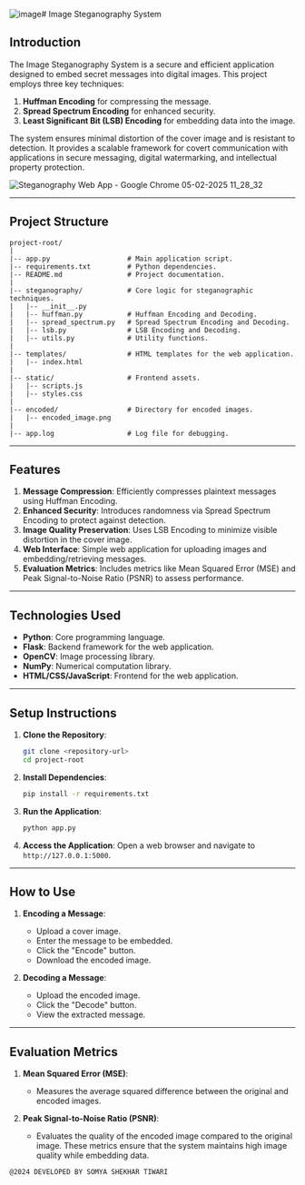 ![image](https://github.com/user-attachments/assets/4cf3fe04-b912-490a-81d0-37101d1c5780)# Image Steganography System

## Introduction
The Image Steganography System is a secure and efficient application designed to embed secret messages into digital images. This project employs three key techniques:
1. **Huffman Encoding** for compressing the message.
2. **Spread Spectrum Encoding** for enhanced security.
3. **Least Significant Bit (LSB) Encoding** for embedding data into the image.

The system ensures minimal distortion of the cover image and is resistant to detection. It provides a scalable framework for covert communication with applications in secure messaging, digital watermarking, and intellectual property protection.

![Steganography Web App - Google Chrome 05-02-2025 11_28_32](https://github.com/user-attachments/assets/0b6a2638-6ad9-4fc7-9250-80adbdbacdbf)

---

## Project Structure
```
project-root/
|
|-- app.py                   # Main application script.
|-- requirements.txt         # Python dependencies.
|-- README.md                # Project documentation.
|
|-- steganography/           # Core logic for steganographic techniques.
|   |-- __init__.py
|   |-- huffman.py           # Huffman Encoding and Decoding.
|   |-- spread_spectrum.py   # Spread Spectrum Encoding and Decoding.
|   |-- lsb.py               # LSB Encoding and Decoding.
|   |-- utils.py             # Utility functions.
|
|-- templates/               # HTML templates for the web application.
|   |-- index.html
|
|-- static/                  # Frontend assets.
|   |-- scripts.js
|   |-- styles.css
|
|-- encoded/                 # Directory for encoded images.
|   |-- encoded_image.png
|
|-- app.log                  # Log file for debugging.
```

---

## Features
1. **Message Compression**: Efficiently compresses plaintext messages using Huffman Encoding.
2. **Enhanced Security**: Introduces randomness via Spread Spectrum Encoding to protect against detection.
3. **Image Quality Preservation**: Uses LSB Encoding to minimize visible distortion in the cover image.
4. **Web Interface**: Simple web application for uploading images and embedding/retrieving messages.
5. **Evaluation Metrics**: Includes metrics like Mean Squared Error (MSE) and Peak Signal-to-Noise Ratio (PSNR) to assess performance.

---

## Technologies Used
- **Python**: Core programming language.
- **Flask**: Backend framework for the web application.
- **OpenCV**: Image processing library.
- **NumPy**: Numerical computation library.
- **HTML/CSS/JavaScript**: Frontend for the web application.

---

## Setup Instructions
1. **Clone the Repository**:
   ```bash
   git clone <repository-url>
   cd project-root
   ```

2. **Install Dependencies**:
   ```bash
   pip install -r requirements.txt
   ```

3. **Run the Application**:
   ```bash
   python app.py
   ```

4. **Access the Application**:
   Open a web browser and navigate to `http://127.0.0.1:5000`.

---

## How to Use
1. **Encoding a Message**:
   - Upload a cover image.
   - Enter the message to be embedded.
   - Click the "Encode" button.
   - Download the encoded image.

2. **Decoding a Message**:
   - Upload the encoded image.
   - Click the "Decode" button.
   - View the extracted message.

---

## Evaluation Metrics
1. **Mean Squared Error (MSE)**:
   - Measures the average squared difference between the original and encoded images.

2. **Peak Signal-to-Noise Ratio (PSNR)**:
   - Evaluates the quality of the encoded image compared to the original image.
These metrics ensure that the system maintains high image quality while embedding data.





```@2024 DEVELOPED BY SOMYA SHEKHAR TIWARI```

